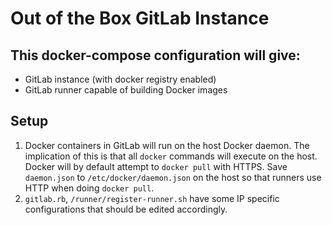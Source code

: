 # Out of the Box GitLab Instance

## This docker-compose configuration will give:
 - GitLab instance (with docker registry enabled)
 - GitLab runner capable of building Docker images

## Setup

1. Docker containers in GitLab will run on the host Docker daemon. The implication of this is that all `docker` commands will execute on the host. Docker will by default attempt to `docker pull` with HTTPS. Save `daemon.json` to `/etc/docker/daemon.json` on the host so that runners use HTTP when doing `docker pull`.
2. `gitlab.rb`, `/runner/register-runner.sh` have some IP specific configurations that should be edited accordingly.